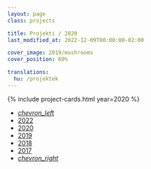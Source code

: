 ```yaml
---
layout: page
class: projects

title: Projekti / 2020
last_modified_at: 2022-12-09T00:00:00-02:00

cover_image: 2019/mushrooms
cover_position: 60%

translations:
  hu: /projektek
---
```

{% include project-cards.html year=2020 %}

<ul class="pagination center">
  <li class="waves-effect"><a href="/projekti"><i class="material-icons">chevron_left</i></a></li>
  <li class="waves-effect"><a href="/projekti">2022</a></li>
  <li class="active orange accent-2"><a href="#!">2020</a></li>
  <li class="waves-effect"><a href="/projekti/2019">2019</a></li>
  <li class="waves-effect"><a href="/projekti/2018">2018</a></li>
  <li class="waves-effect"><a href="/projekti/2017">2017</a></li>
  <li class="waves-effect"><a href="/projekti/2019"><i class="material-icons">chevron_right</i></a></li>
</ul>
